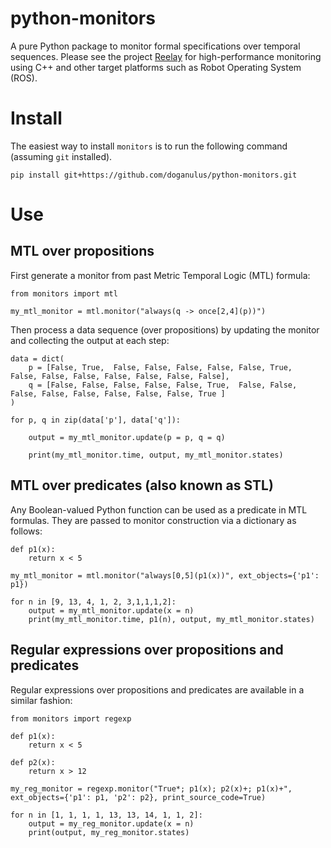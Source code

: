 # python-monitors
A pure Python package to monitor formal specifications over temporal sequences. Please see the project [Reelay](https://github.com/doganulus/reelay) for high-performance monitoring using C++ and other target platforms such as Robot Operating System (ROS).

# Install
The easiest way to install `monitors` is to run the following command (assuming `git` installed). 

    pip install git+https://github.com/doganulus/python-monitors.git

# Use

## MTL over propositions

First generate a monitor from past Metric Temporal Logic (MTL) formula:

    from monitors import mtl
     
	my_mtl_monitor = mtl.monitor("always(q -> once[2,4](p))")

Then process a data sequence (over propositions) by updating the monitor and collecting the output at each step:

	data = dict(
		p = [False, True,  False, False, False, False, False, True,  False, False, False, False, False, False, False], 
		q = [False, False, False, False, False, True,  False, False, False, False, False, False, False, False, True ]
	)
     
	for p, q in zip(data['p'], data['q']):
     
		output = my_mtl_monitor.update(p = p, q = q)
     
		print(my_mtl_monitor.time, output, my_mtl_monitor.states)


## MTL over predicates (also known as STL)

Any Boolean-valued Python function can be used as a predicate in MTL formulas. They are passed to monitor construction via a dictionary as follows:

	def p1(x):
	    return x < 5
     
    my_mtl_monitor = mtl.monitor("always[0,5](p1(x))", ext_objects={'p1': p1})
     
    for n in [9, 13, 4, 1, 2, 3,1,1,1,2]:
	    output = my_mtl_monitor.update(x = n)
	    print(my_mtl_monitor.time, p1(n), output, my_mtl_monitor.states)
	

## Regular expressions over propositions and predicates

Regular expressions over propositions and predicates are available in a similar fashion:

    from monitors import regexp
     
    def p1(x):
        return x < 5
     
    def p2(x):
	    return x > 12
     
    my_reg_monitor = regexp.monitor("True*; p1(x); p2(x)+; p1(x)+", ext_objects={'p1': p1, 'p2': p2}, print_source_code=True)
     
    for n in [1, 1, 1, 1, 13, 13, 14, 1, 1, 2]:
	    output = my_reg_monitor.update(x = n)
	    print(output, my_reg_monitor.states)